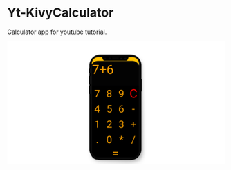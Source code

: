 # Yt-KivyCalculator
Calculator app for youtube tutorial.

<img src='images/kivy_calculator_image.png'/>

